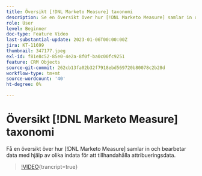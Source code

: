 ```yaml
---
title: Översikt [!DNL Marketo Measure] taxonomi
description: Se en översikt över hur [!DNL Marketo Measure] samlar in och bearbetar data med hjälp av olika indata för att tillhandahålla attribueringsdata.
role: User
level: Beginner
doc-type: Feature Video
last-substantial-update: 2023-01-06T00:00:00Z
jira: KT-11699
thumbnail: 347177.jpeg
exl-id: f81e8c52-85e0-4e2a-8f0f-ba0c00fc9251
feature: CRM Objects
source-git-commit: 262cb13fa02b32f7918ebd569720b80078c2b28d
workflow-type: tm+mt
source-wordcount: '40'
ht-degree: 0%

---
```


# Översikt [!DNL Marketo Measure] taxonomi

Få en översikt över hur [!DNL Marketo Measure] samlar in och bearbetar data med hjälp av olika indata för att tillhandahålla attribueringsdata.

>[!VIDEO](https://video.tv.adobe.com/v/347177/?learn=on){trancript=true}
